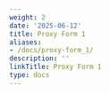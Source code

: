```yaml
---
weight: 2
date: '2025-06-12'
title: Proxy Form 1
aliases:
- /docs/proxy-form_1/
description: ''
linkTitle: Proxy Form 1
type: docs
---
```


